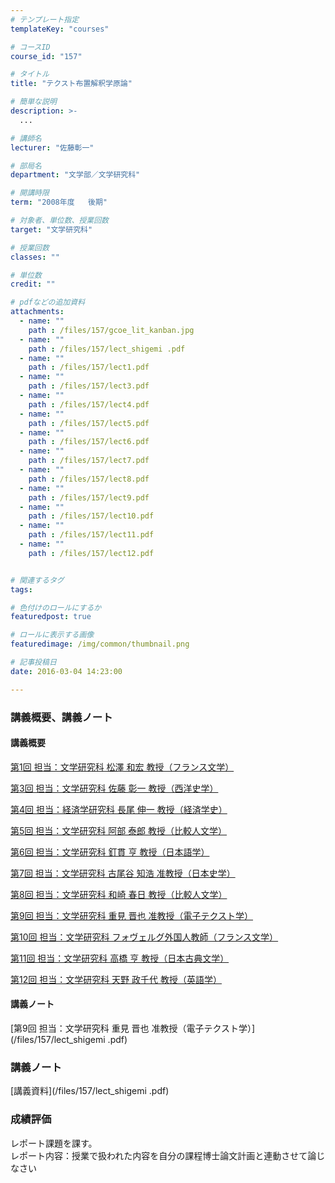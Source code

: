 ```yaml
---
# テンプレート指定
templateKey: "courses"

# コースID
course_id: "157"

# タイトル
title: "テクスト布置解釈学原論"

# 簡単な説明
description: >-
  ...

# 講師名
lecturer: "佐藤彰一"

# 部局名
department: "文学部／文学研究科"

# 開講時限
term: "2008年度	後期"

# 対象者、単位数、授業回数
target: "文学研究科"

# 授業回数
classes: ""

# 単位数
credit: ""

# pdfなどの追加資料
attachments: 
  - name: "" 
    path : /files/157/gcoe_lit_kanban.jpg
  - name: "" 
    path : /files/157/lect_shigemi .pdf
  - name: "" 
    path : /files/157/lect1.pdf
  - name: "" 
    path : /files/157/lect3.pdf
  - name: "" 
    path : /files/157/lect4.pdf
  - name: "" 
    path : /files/157/lect5.pdf
  - name: "" 
    path : /files/157/lect6.pdf
  - name: "" 
    path : /files/157/lect7.pdf
  - name: "" 
    path : /files/157/lect8.pdf
  - name: "" 
    path : /files/157/lect9.pdf
  - name: "" 
    path : /files/157/lect10.pdf
  - name: "" 
    path : /files/157/lect11.pdf
  - name: "" 
    path : /files/157/lect12.pdf


# 関連するタグ
tags:

# 色付けのロールにするか
featuredpost: true

# ロールに表示する画像
featuredimage: /img/common/thumbnail.png

# 記事投稿日
date: 2016-03-04 14:23:00

---
```




### 講義概要、講義ノート

#### 講義概要


[第1回 担当：文学研究科 松澤 和宏 教授（フランス文学）](/files/157/lect1.pdf) 

[第3回 担当：文学研究科 佐藤 彰一 教授（西洋史学）](/files/157/lect3.pdf) 

[第4回 担当：経済学研究科 長尾 伸一 教授（経済学史）](/files/157/lect4.pdf) 

[第5回 担当：文学研究科 阿部 泰郎 教授（比較人文学）](/files/157/lect5.pdf) 

[第6回 担当：文学研究科 釘貫 亨 教授（日本語学）](/files/157/lect6.pdf) 

[第7回 担当：文学研究科 古尾谷 知浩 准教授（日本史学）](/files/157/lect7.pdf) 

[第8回 担当：文学研究科 和崎 春日 教授（比較人文学）](/files/157/lect8.pdf) 

[第9回 担当：文学研究科 重見 晋也 准教授（電子テクスト学）](/files/157/lect9.pdf) 

[第10回 担当：文学研究科 フォヴェルグ外国人教師（フランス文学）](/files/157/lect10.pdf) 

[第11回 担当：文学研究科 高橋 亨 教授（日本古典文学）](/files/157/lect11.pdf) 

[第12回 担当：文学研究科 天野 政千代 教授（英語学）](/files/157/lect12.pdf) 

#### 講義ノート


[第9回 担当：文学研究科 重見 晋也 准教授（電子テクスト学）](/files/157/lect_shigemi .pdf) 

### 講義ノート


[講義資料](/files/157/lect_shigemi .pdf) 

### 成績評価

レポート課題を課す。  
レポート内容：授業で扱われた内容を自分の課程博士論文計画と連動させて論じなさい
